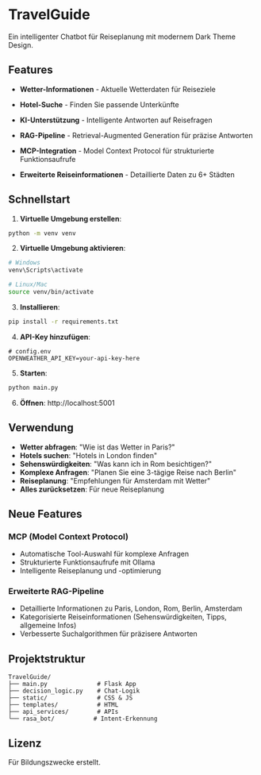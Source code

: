 # TravelGuide

Ein intelligenter Chatbot für Reiseplanung mit modernem Dark Theme Design.

## Features

- **Wetter-Informationen** - Aktuelle Wetterdaten für Reiseziele
- **Hotel-Suche** - Finden Sie passende Unterkünfte
- **KI-Unterstützung** - Intelligente Antworten auf Reisefragen
- **RAG-Pipeline** - Retrieval-Augmented Generation für präzise Antworten
- **MCP-Integration** - Model Context Protocol für strukturierte Funktionsaufrufe

- **Erweiterte Reiseinformationen** - Detaillierte Daten zu 6+ Städten

## Schnellstart

1. **Virtuelle Umgebung erstellen**:
```bash
python -m venv venv
```

2. **Virtuelle Umgebung aktivieren**:
```bash
# Windows
venv\Scripts\activate

# Linux/Mac
source venv/bin/activate
```

3. **Installieren**:
```bash
pip install -r requirements.txt
```

4. **API-Key hinzufügen**:
```env
# config.env
OPENWEATHER_API_KEY=your-api-key-here
```

5. **Starten**:
```bash
python main.py
```

6. **Öffnen**: http://localhost:5001

## Verwendung
- **Wetter abfragen**: "Wie ist das Wetter in Paris?"
- **Hotels suchen**: "Hotels in London finden"
- **Sehenswürdigkeiten**: "Was kann ich in Rom besichtigen?"
- **Komplexe Anfragen**: "Planen Sie eine 3-tägige Reise nach Berlin"
- **Reiseplanung**: "Empfehlungen für Amsterdam mit Wetter"
- **Alles zurücksetzen**: Für neue Reiseplanung

## Neue Features

### MCP (Model Context Protocol)
- Automatische Tool-Auswahl für komplexe Anfragen
- Strukturierte Funktionsaufrufe mit Ollama
- Intelligente Reiseplanung und -optimierung

### Erweiterte RAG-Pipeline
- Detaillierte Informationen zu Paris, London, Rom, Berlin, Amsterdam
- Kategorisierte Reiseinformationen (Sehenswürdigkeiten, Tipps, allgemeine Infos)
- Verbesserte Suchalgorithmen für präzisere Antworten



## Projektstruktur
```
TravelGuide/
├── main.py              # Flask App
├── decision_logic.py    # Chat-Logik
├── static/              # CSS & JS
├── templates/           # HTML
├── api_services/        # APIs
└── rasa_bot/           # Intent-Erkennung
```

## Lizenz
Für Bildungszwecke erstellt. 